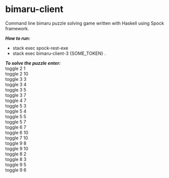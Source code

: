 # bimaru-client

Command line bimaru puzzle solving game written with Haskell using Spock framework.

***How to run:***
- stack exec spock-rest-exe
- stack exec bimaru-client-3 {SOME_TOKEN} .

***To solve the puzzle enter:***  
toggle 2 1  
toggle 2 10  
toggle 3 3  
toggle 3 4  
toggle 3 5  
toggle 3 7  
toggle 4 7  
toggle 5 3  
toggle 5 4  
toggle 5 5  
toggle 5 7  
toggle 6 7  
toggle 6 10  
toggle 7 10  
toggle 9 8  
toggle 9 10  
toggle 8 2  
toggle 8 3  
toggle 9 5  
toggle 9 6  
